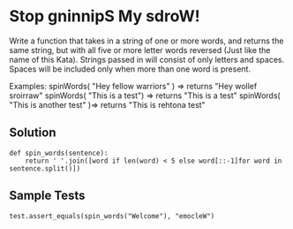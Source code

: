 # Stop gninnipS My sdroW!
Write a function that takes in a string of one or more words, and returns the same string, but with all five or more letter words reversed (Just like the name of this Kata). Strings passed in will consist of only letters and spaces. Spaces will be included only when more than one word is present.

Examples: spinWords( "Hey fellow warriors" ) => returns "Hey wollef sroirraw" spinWords( "This is a test") => returns "This is a test" spinWords( "This is another test" )=> returns "This is rehtona test"

## Solution
```
def spin_words(sentence):
    return ' '.join([word if len(word) < 5 else word[::-1]for word in sentence.split()])
``` 

## Sample Tests
```
test.assert_equals(spin_words("Welcome"), "emocleW")
```
